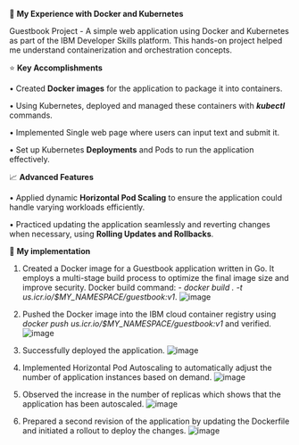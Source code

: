 🚀 **My Experience with Docker and Kubernetes**

Guestbook Project - A simple web application using Docker and Kubernetes as part of the IBM Developer Skills platform. This hands-on project helped me understand containerization and orchestration concepts.

:star: **Key Accomplishments**

•	Created **Docker images** for the application to package it into containers.

•	Using Kubernetes, deployed and managed these containers with **_kubectl_** commands.

•	Implemented Single web page where users can input text and submit it. 

•	Set up Kubernetes **Deployments** and Pods to run the application effectively.


:chart_with_upwards_trend: **Advanced Features**

•	Applied dynamic **Horizontal Pod Scaling** to ensure the application could handle varying workloads efficiently.

•	Practiced updating the application seamlessly and reverting changes when necessary, using **Rolling Updates and Rollbacks**.


📸 **My implementation**

1. Created a Docker image for a Guestbook application written in Go. It employs a multi-stage build process to optimize the final image size and improve security. Docker build command:  _- docker build . -t       us.icr.io/$MY_NAMESPACE/guestbook:v1_.
   ![image](https://github.com/user-attachments/assets/27036b6d-7cee-4743-8aec-516531ed4e16)

2. Pushed the Docker image into the IBM cloud container registry using _docker push us.icr.io/$MY_NAMESPACE/guestbook:v1_ and verified.
   ![image](https://github.com/user-attachments/assets/8c7b070d-5ed3-4964-b1e5-e248bbebd499)

3. Successfully deployed the application.
   ![image](https://github.com/user-attachments/assets/c4f88a2f-29fd-491d-b84e-0171b276398e)

4. Implemented Horizontal Pod Autoscaling to automatically adjust the number of application instances based on demand.
   ![image](https://github.com/user-attachments/assets/f3eef067-f5b6-41e0-9f50-9760faf2a781)

5. Observed the increase in the number of replicas which shows that the application has been autoscaled.
   ![image](https://github.com/user-attachments/assets/5376a1f4-686b-4720-92c3-11d2aa7aabff)

6. Prepared a second revision of the application by updating the Dockerfile and initiated a rollout to deploy the changes.
   ![image](https://github.com/user-attachments/assets/da381f87-5d7e-44e0-82d5-9f85a1ff73bf)
 
